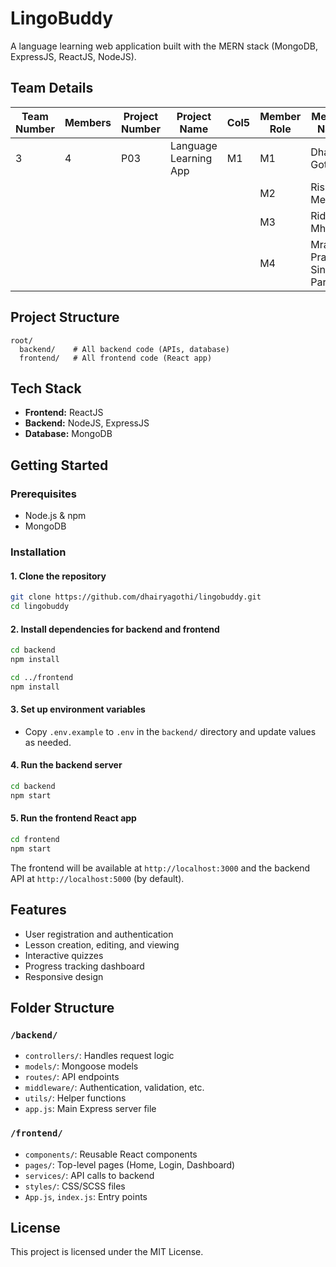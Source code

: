 # LingoBuddy

A language learning web application built with the MERN stack (MongoDB, ExpressJS, ReactJS, NodeJS).

## Team Details 

| Team Number | Members | Project Number | Project Name | Col5 | Member Role | Member Name | Registration Number | VIT Email | Personal Email | Phone Number |
|---|---|---|---|---|---|---|---|---|---|---|
| 3 | 4 | P03 | Language Learning App | M1 | M1 | Dhairya Gothi | 23BCE10225 | dhairya.23bce10225@vitbhopal.ac.in | dhairyag31@gmail.com | 9424065768 |
| | | | | | M2 | Rishita Mehta | 23BCE10235 | rishita.23bce10235@vitbhopal.ac.in | rishitamehta298@gmail.com | 8854940711 |
| | | | | | M3 | Riddhi Mhadgut | 23BCE10110 | riddhi.23bce10110@vitbhopal.ac.in | riddhimhadgut17@gmail.com | 9109356746 |
| | | | | | M4 | Mradul Pratap Singh Parihar | 23BSA10178 | mradul.23bsa10178@vitbhopal.ac.in | officialcoding1@gmail.com | 7747067385 |

## Project Structure

```
root/
  backend/    # All backend code (APIs, database)
  frontend/   # All frontend code (React app)
```

## Tech Stack

- **Frontend:** ReactJS
- **Backend:** NodeJS, ExpressJS
- **Database:** MongoDB

## Getting Started

### Prerequisites

- Node.js & npm
- MongoDB

### Installation

#### 1. Clone the repository

```bash
git clone https://github.com/dhairyagothi/lingobuddy.git
cd lingobuddy
```

#### 2. Install dependencies for backend and frontend

```bash
cd backend
npm install

cd ../frontend
npm install
```

#### 3. Set up environment variables

- Copy `.env.example` to `.env` in the `backend/` directory and update values as needed.

#### 4. Run the backend server

```bash
cd backend
npm start
```

#### 5. Run the frontend React app

```bash
cd frontend
npm start
```

The frontend will be available at `http://localhost:3000` and the backend API at `http://localhost:5000` (by default).

## Features

- User registration and authentication
- Lesson creation, editing, and viewing
- Interactive quizzes
- Progress tracking dashboard
- Responsive design

## Folder Structure

### `/backend/`
- `controllers/`: Handles request logic
- `models/`: Mongoose models
- `routes/`: API endpoints
- `middleware/`: Authentication, validation, etc.
- `utils/`: Helper functions
- `app.js`: Main Express server file

### `/frontend/`
- `components/`: Reusable React components
- `pages/`: Top-level pages (Home, Login, Dashboard)
- `services/`: API calls to backend
- `styles/`: CSS/SCSS files
- `App.js`, `index.js`: Entry points

## License

This project is licensed under the MIT License.
